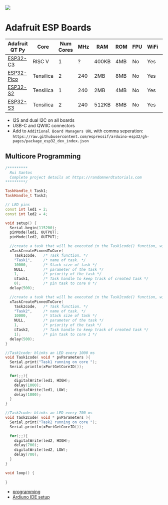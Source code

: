 ![](https://i.pinimg.com/564x/92/99/24/929924c948f6ece51e9ea6782f2dbab1.jpg)

# Adafruit ESP Boards


| Adafruit QT Py   | Core      | Num Cores | MHz | RAM   | ROM   | FPU | WiFi | Bluetooth | Native USB | Price  |
|------------------|-----------|-----------|-----|-------|-------|-----|------|-----------|------------|--------|
| [ESP32-C3][1]    | RISC V    |  1        | ?   | 400KB | 4MB   | No  | Yes  | BLE       | No         | $9.95  |
| [ESP32-Pico][3]  | Tensilica |  2        | 240 | 2MB   | 8MB   | No  | Yes  | Classic/BLE | No       | $14.95 |
| [ESP32-S2][4]    | Tensilica |  1        | 240 | 2MB   | 4MB   | No  | Yes  | none      | Yes        | $12.50 |
| [ESP32-S3][2]    | Tensilica |  2        | 240 | 512KB | 8MB   | No  | Yes  | BLE       | Yes        | $12.50 |

- I2S and dual I2C on all boards
- USB-C and QWIIC connectors
- Add to `Additional Board Managers URL` with comma seperation: `https://raw.githubusercontent.com/espressif/arduino-esp32/gh-pages/package_esp32_dev_index.json`

[1]: https://www.adafruit.com/product/5405
[2]: https://www.adafruit.com/product/5426
[3]: https://www.adafruit.com/product/5395
[4]: https://www.adafruit.com/product/5325

## Multicore Programming

```cpp
/*********
  Rui Santos
  Complete project details at https://randomnerdtutorials.com  
*********/

TaskHandle_t Task1;
TaskHandle_t Task2;

// LED pins
const int led1 = 2;
const int led2 = 4;

void setup() {
  Serial.begin(115200); 
  pinMode(led1, OUTPUT);
  pinMode(led2, OUTPUT);

  //create a task that will be executed in the Task1code() function, with priority 1 and executed on core 0
  xTaskCreatePinnedToCore(
    Task1code,   /* Task function. */
    "Task1",     /* name of task. */
    10000,       /* Stack size of task */
    NULL,        /* parameter of the task */
    1,           /* priority of the task */
    &Task1,      /* Task handle to keep track of created task */
    0);          /* pin task to core 0 */                  
  delay(500); 

  //create a task that will be executed in the Task2code() function, with priority 1 and executed on core 1
  xTaskCreatePinnedToCore(
    Task2code,   /* Task function. */
    "Task2",     /* name of task. */
    10000,       /* Stack size of task */
    NULL,        /* parameter of the task */
    1,           /* priority of the task */
    &Task2,      /* Task handle to keep track of created task */
    1);          /* pin task to core 1 */
  delay(500); 
}

//Task1code: blinks an LED every 1000 ms
void Task1code( void * pvParameters ){
  Serial.print("Task1 running on core ");
  Serial.println(xPortGetCoreID());

  for(;;){
    digitalWrite(led1, HIGH);
    delay(1000);
    digitalWrite(led1, LOW);
    delay(1000);
  } 
}

//Task2code: blinks an LED every 700 ms
void Task2code( void * pvParameters ){
  Serial.print("Task2 running on core ");
  Serial.println(xPortGetCoreID());

  for(;;){
    digitalWrite(led2, HIGH);
    delay(700);
    digitalWrite(led2, LOW);
    delay(700);
  }
}

void loop() {
  
}
```

- [programming](https://randomnerdtutorials.com/esp32-dual-core-arduino-ide/)
- [Ardiuno IDE setup](https://learn.adafruit.com/adafruit-qt-py-esp32-s2/arduino-ide-setup)
